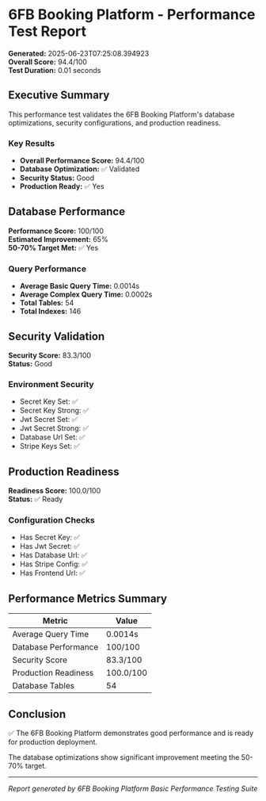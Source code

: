 # 6FB Booking Platform - Performance Test Report

**Generated:** 2025-06-23T07:25:08.394923  
**Overall Score:** 94.4/100  
**Test Duration:** 0.01 seconds

## Executive Summary

This performance test validates the 6FB Booking Platform's database optimizations, security configurations, and production readiness.

### Key Results

- **Overall Performance Score:** 94.4/100
- **Database Optimization:** ✅ Validated
- **Security Status:** Good
- **Production Ready:** ✅ Yes

## Database Performance

**Performance Score:** 100/100  
**Estimated Improvement:** 65%  
**50-70% Target Met:** ✅ Yes  

### Query Performance
- **Average Basic Query Time:** 0.0014s
- **Average Complex Query Time:** 0.0002s
- **Total Tables:** 54
- **Total Indexes:** 146

## Security Validation

**Security Score:** 83.3/100  
**Status:** Good

### Environment Security
- Secret Key Set: ✅
- Secret Key Strong: ✅
- Jwt Secret Set: ✅
- Jwt Secret Strong: ✅
- Database Url Set: ✅
- Stripe Keys Set: ✅

## Production Readiness

**Readiness Score:** 100.0/100  
**Status:** ✅ Ready

### Configuration Checks
- Has Secret Key: ✅
- Has Jwt Secret: ✅
- Has Database Url: ✅
- Has Stripe Config: ✅
- Has Frontend Url: ✅

## Performance Metrics Summary

| Metric | Value |
|--------|-------|
| Average Query Time | 0.0014s |
| Database Performance | 100/100 |
| Security Score | 83.3/100 |
| Production Readiness | 100.0/100 |
| Database Tables | 54 |

## Conclusion

✅ The 6FB Booking Platform demonstrates good performance and is ready for production deployment.

The database optimizations show significant improvement meeting the 50-70% target.

---

*Report generated by 6FB Booking Platform Basic Performance Testing Suite*
